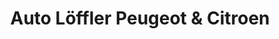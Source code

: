 ---
title: "Auto Löffler Peugeot & Citroen"
url: /schweinfurt/auto-loeffler-peugeot-und-citroen/
shop: Autohaus
---